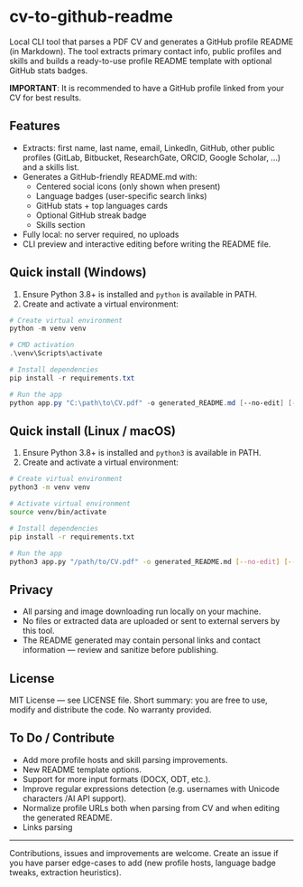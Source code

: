 # cv-to-github-readme

Local CLI tool that parses a PDF CV and generates a GitHub profile README (in Markdown). The tool extracts primary contact info, public profiles and skills and builds a ready-to-use profile README template with optional GitHub stats badges.

**IMPORTANT**: It is recommended to have a GitHub profile linked from your CV for best results.

## Features

- Extracts: first name, last name, email, LinkedIn, GitHub, other public profiles (GitLab, Bitbucket, ResearchGate, ORCID, Google Scholar, ...) and a skills list.
- Generates a GitHub-friendly README.md with:
  - Centered social icons (only shown when present)
  - Language badges (user-specific search links)
  - GitHub stats + top languages cards
  - Optional GitHub streak badge
  - Skills section
- Fully local: no server required, no uploads
- CLI preview and interactive editing before writing the README file.

## Quick install (Windows)

1. Ensure Python 3.8+ is installed and `python` is available in PATH.
2. Create and activate a virtual environment:

```powershell
# Create virtual environment
python -m venv venv

# CMD activation
.\venv\Scripts\activate

# Install dependencies
pip install -r requirements.txt

# Run the app
python app.py "C:\path\to\CV.pdf" -o generated_README.md [--no-edit] [--open-vscode]
```

## Quick install (Linux / macOS)

1. Ensure Python 3.8+ is installed and `python3` is available in PATH.
2. Create and activate a virtual environment:
```bash
# Create virtual environment
python3 -m venv venv

# Activate virtual environment
source venv/bin/activate

# Install dependencies
pip install -r requirements.txt

# Run the app
python3 app.py "/path/to/CV.pdf" -o generated_README.md [--no-edit] [--open-vscode]
```

## Privacy
- All parsing and image downloading run locally on your machine.
- No files or extracted data are uploaded or sent to external servers by this tool.
- The README generated may contain personal links and contact information — review and sanitize before publishing.


## License
MIT License — see LICENSE file. Short summary: you are free to use, modify and distribute the code. No warranty provided.


## To Do / Contribute
- Add more profile hosts and skill parsing improvements.
- New README template options.
- Support for more input formats (DOCX, ODT, etc.).
- Improve regular expressions detection (e.g. usernames with Unicode characters /AI API support).
- Normalize profile URLs both when parsing from CV and when editing the generated README.
- Links parsing

---

Contributions, issues and improvements are welcome. Create an issue if you have parser edge-cases to add (new profile hosts, language badge tweaks, extraction heuristics).